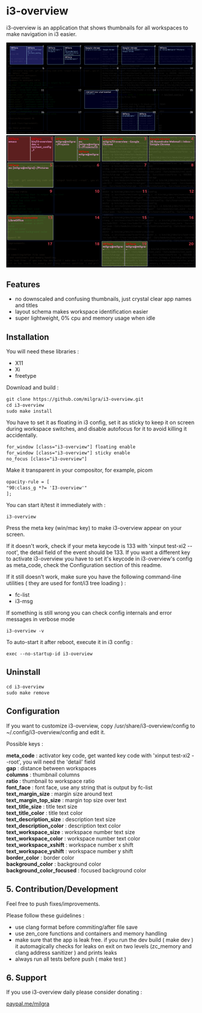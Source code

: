 # i3-overview

i3-overview is an application that shows thumbnails for all workspaces to make navigation in i3 easier.

![alt text](screenshot2.png)
![alt text](screenshot1.png)

## Features ##

- no downscaled and confusing thumbnails, just crystal clear app names and titles
- layout schema makes workspace identification easier
- super lightweight, 0% cpu and memory usage when idle

## Installation ##

You will need these libraries :

- X11
- Xi
- freetype

Download and build :

```
git clone https://github.com/milgra/i3-overview.git
cd i3-overview
sudo make install
```

You have to set it as floating in i3 config, set it as sticky to keep it on screen during workspace switches, and disable autofocus for it to avoid killing it accidentally.

```
for_window [class="i3-overview"] floating enable
for_window [class="i3-overview"] sticky enable
no_focus [class="i3-overview"]
```

Make it transparent in your compositor, for example, picom
```
opacity-rule = [ 
"90:class_g *?= 'I3-overview'"
];
```

You can start it/test it immediately with :

```
i3-overview
```

Press the meta key (win/mac key) to make i3-overview appear on your screen.

If it doesn't work, check if your meta keycode is 133 with 'xinput test-xi2 --root', the detail field of the event should be 133. If you want a different key to activate i3-overview you have to set it's keycode in i3-overview's config as meta_code, check the Configuration section of this readme.

If it still doesn't work, make sure you have the following command-line utilities ( they are used for font/i3 tree loading ) : 
- fc-list
- i3-msg

If something is still wrong you can check config internals and error messages in verbose mode

```
i3-overview -v
```

To auto-start it after reboot, execute it in i3 config :

```
exec --no-startup-id i3-overview
```

## Uninstall ##

```
cd i3-overview
sudo make remove
```

## Configuration ##

If you want to customize i3-overview, copy /usr/share/i3-overview/config to ~/.config/i3-overview/config and edit it.

Possible keys :

**meta_code** : activator key code, get wanted key code with 'xinput test-xi2 --root', you will need the 'detail' field    
**gap** : distance between workspaces  
**columns** : thumbnail columns  
**ratio** : thumbnail to workspace ratio  
**font_face** : font face, use any string that is output by fc-list  
**text_margin_size** : margin size around text  
**text_margin_top_size** : margin top size over text  
**text_title_size** : title text size  
**text_title_color** : title text color  
**text_description_size** : description text size  
**text_description_color** : description text color  
**text_workspace_size** : workspace number text size  
**text_workspace_color** : workspace number text color  
**text_workspace_xshift** : workspace number x shift  
**text_workspace_yshift** : workspace number y shift  
**border_color** : border color  
**background_color** : background color  
**background_color_focused** : focused background color  

## 5. Contribution/Development ##

Feel free to push fixes/improvements.

Please follow these guidelines :

- use clang format before commiting/after file save
- use zen_core functions and containers and memory handling
- make sure that the app is leak free. if you run the dev build ( make dev ) it automagically checks for leaks on exit on two levels (zc_memory and clang address sanitizer ) and prints leaks
- always run all tests before push ( make test )

## 6. Support ##

If you use i3-overview daily please consider donating :

[paypal.me/milgra](http://www.paypal.me/milgra)
